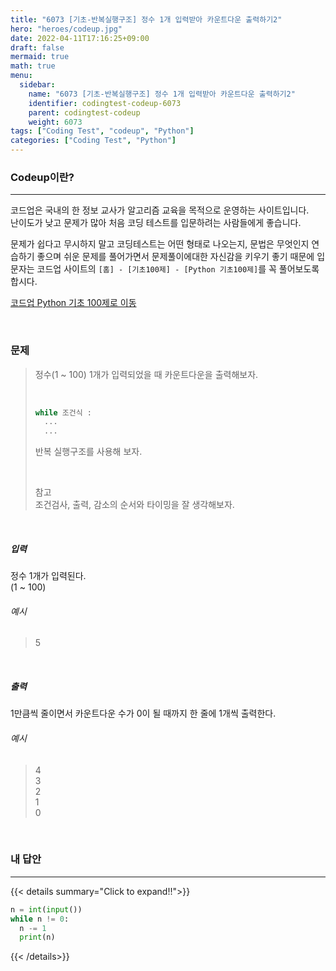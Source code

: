 ```yaml
---
title: "6073 [기초-반복실행구조] 정수 1개 입력받아 카운트다운 출력하기2"
hero: "heroes/codeup.jpg"
date: 2022-04-11T17:16:25+09:00
draft: false
mermaid: true
math: true
menu:
  sidebar:
    name: "6073 [기초-반복실행구조] 정수 1개 입력받아 카운트다운 출력하기2"
    identifier: codingtest-codeup-6073
    parent: codingtest-codeup
    weight: 6073
tags: ["Coding Test", "codeup", "Python"]
categories: ["Coding Test", "Python"]
---
```


### Codeup이란?
---
코드업은 국내의 한 정보 교사가 알고리즘 교육을 목적으로 운영하는 사이트입니다.\
난이도가 낮고 문제가 많아 처음 코딩 테스트를 입문하려는 사람들에게 좋습니다.

문제가 쉽다고 무시하지 말고 코딩테스트는 어떤 형태로 나오는지, 문법은 무엇인지 연습하기 좋으며 쉬운 문제를 풀어가면서 문제풀이에대한 자신감을 키우기 좋기 때문에 입문자는 코드업 사이트의 `[홈] - [기초100제] - [Python 기초100제]`를 꼭 풀어보도록 합시다.

[코드업 Python 기초 100제로 이동](https://codeup.kr/problemsetsol.php?psid=33)


&nbsp;

### 문제
> 정수(1 ~ 100) 1개가 입력되었을 때 카운트다운을 출력해보자.
> 
> &nbsp;
> 
> ```python
> while 조건식 :
>   ...
>   ...
> ```
> 반복 실행구조를 사용해 보자.
> 
> &nbsp;
> 
> 참고\
> 조건검사, 출력, 감소의 순서와 타이밍을 잘 생각해보자.

&nbsp;

##### 입력
정수 1개가 입력된다.\
(1 ~ 100)
###### 예시
> 5

&nbsp;

##### 출력
1만큼씩 줄이면서 카운트다운 수가 0이 될 때까지 한 줄에 1개씩 출력한다.
###### 예시
> 4\
> 3\
> 2\
> 1\
> 0

&nbsp;

### 내 답안
---
{{< details summary="Click to expand!!">}}
```python
n = int(input())
while n != 0:
  n -= 1
  print(n)
```
{{< /details>}}